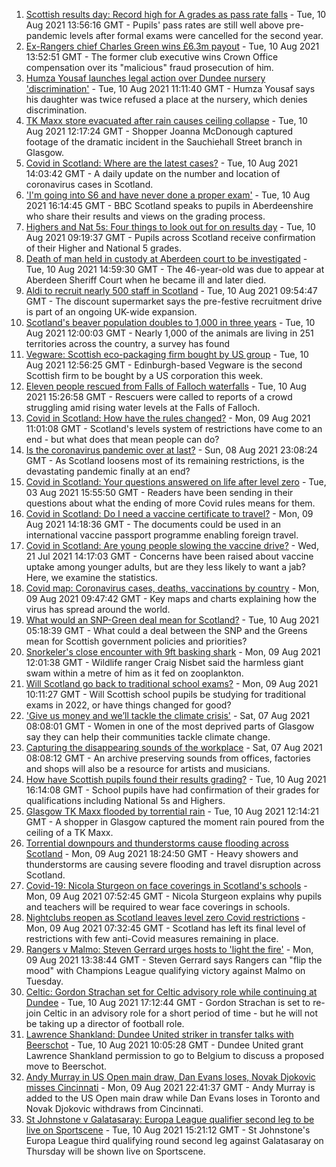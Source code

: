 1. [Scottish results day: Record high for A grades as pass rate falls](https://www.bbc.co.uk/news/uk-scotland-58150287) - Tue, 10 Aug 2021 13:56:16 GMT - Pupils' pass rates are still well above pre-pandemic levels after formal exams were cancelled for the second year.
2. [Ex-Rangers chief Charles Green wins £6.3m payout](https://www.bbc.co.uk/news/uk-scotland-58159210) - Tue, 10 Aug 2021 13:52:51 GMT - The former club executive wins Crown Office compensation over its "malicious" fraud prosecution of him.
3. [Humza Yousaf launches legal action over Dundee nursery 'discrimination'](https://www.bbc.co.uk/news/uk-scotland-tayside-central-58147135) - Tue, 10 Aug 2021 11:11:40 GMT - Humza Yousaf says his daughter was twice refused a place at the nursery, which denies discrimination.
4. [TK Maxx store evacuated after rain causes ceiling collapse](https://www.bbc.co.uk/news/uk-scotland-glasgow-west-58160607) - Tue, 10 Aug 2021 12:17:24 GMT - Shopper Joanna McDonough captured footage of the dramatic incident in the Sauchiehall Street branch in Glasgow.
5. [Covid in Scotland: Where are the latest cases?](https://www.bbc.co.uk/news/uk-scotland-53511877) - Tue, 10 Aug 2021 14:03:42 GMT - A daily update on the number and location of coronavirus cases in Scotland.
6. ['I'm going into S6 and have never done a proper exam'](https://www.bbc.co.uk/news/uk-scotland-58158616) - Tue, 10 Aug 2021 16:14:45 GMT - BBC Scotland speaks to pupils in Aberdeenshire who share their results and views on the grading process.
7. [Highers and Nat 5s: Four things to look out for on results day](https://www.bbc.co.uk/news/uk-scotland-58151835) - Tue, 10 Aug 2021 09:19:37 GMT - Pupils across Scotland receive confirmation of their Higher and National 5 grades.
8. [Death of man held in custody at Aberdeen court to be investigated](https://www.bbc.co.uk/news/uk-scotland-north-east-orkney-shetland-58163741) - Tue, 10 Aug 2021 14:59:30 GMT - The 46-year-old was due to appear at Aberdeen Sheriff Court when he became ill and later died.
9. [Aldi to recruit nearly 500 staff in Scotland](https://www.bbc.co.uk/news/uk-scotland-scotland-business-58148080) - Tue, 10 Aug 2021 09:54:47 GMT - The discount supermarket says the pre-festive recruitment drive is part of an ongoing UK-wide expansion.
10. [Scotland's beaver population doubles to 1,000 in three years](https://www.bbc.co.uk/news/uk-scotland-58158296) - Tue, 10 Aug 2021 12:00:03 GMT - Nearly 1,000 of the animals are living in 251 territories across the country, a survey has found
11. [Vegware: Scottish eco-packaging firm bought by US group](https://www.bbc.co.uk/news/uk-scotland-scotland-business-58148081) - Tue, 10 Aug 2021 12:56:25 GMT - Edinburgh-based Vegware is the second Scottish firm to be bought by a US corporation this week.
12. [Eleven people rescued from Falls of Falloch waterfalls](https://www.bbc.co.uk/news/uk-scotland-glasgow-west-58153312) - Tue, 10 Aug 2021 15:26:58 GMT - Rescuers were called to reports of a crowd struggling amid rising water levels at the Falls of Falloch.
13. [Covid in Scotland: How have the rules changed?](https://www.bbc.co.uk/news/uk-scotland-53166816) - Mon, 09 Aug 2021 11:01:08 GMT - Scotland's levels system of restrictions have come to an end - but what does that mean people can do?
14. [Is the coronavirus pandemic over at last?](https://www.bbc.co.uk/news/uk-scotland-58112939) - Sun, 08 Aug 2021 23:08:24 GMT - As Scotland loosens most of its remaining restrictions, is the devastating pandemic finally at an end?
15. [Covid in Scotland: Your questions answered on life after level zero](https://www.bbc.co.uk/news/uk-scotland-58071989) - Tue, 03 Aug 2021 15:55:50 GMT - Readers have been sending in their questions about what the ending of more Covid rules means for them.
16. [Covid in Scotland: Do I need a vaccine certificate to travel?](https://www.bbc.co.uk/news/uk-scotland-57519070) - Mon, 09 Aug 2021 14:18:36 GMT - The documents could be used in an international vaccine passport programme enabling foreign travel.
17. [Covid in Scotland: Are young people slowing the vaccine drive?](https://www.bbc.co.uk/news/uk-scotland-57915106) - Wed, 21 Jul 2021 14:17:03 GMT - Concerns have been raised about vaccine uptake among younger adults, but are they less likely to want a jab? Here, we examine the statistics.
18. [Covid map: Coronavirus cases, deaths, vaccinations by country](https://www.bbc.co.uk/news/world-51235105) - Mon, 09 Aug 2021 09:47:42 GMT - Key maps and charts explaining how the virus has spread around the world.
19. [What would an SNP-Green deal mean for Scotland?](https://www.bbc.co.uk/news/uk-scotland-scotland-politics-58143753) - Tue, 10 Aug 2021 05:18:39 GMT - What could a deal between the SNP and the Greens mean for Scottish government policies and priorities?
20. [Snorkeler's close encounter with 9ft basking shark](https://www.bbc.co.uk/news/uk-scotland-highlands-islands-58145408) - Mon, 09 Aug 2021 12:01:38 GMT - Wildlife ranger Craig Nisbet said the harmless giant swam within a metre of him as it fed on zooplankton.
21. [Will Scotland go back to traditional school exams?](https://www.bbc.co.uk/news/uk-scotland-58139111) - Mon, 09 Aug 2021 10:11:27 GMT - Will Scottish school pupils be studying for traditional exams in 2022, or have things changed for good?
22. ['Give us money and we’ll tackle the climate crisis'](https://www.bbc.co.uk/news/uk-scotland-58102100) - Sat, 07 Aug 2021 08:08:01 GMT - Women in one of the most deprived parts of Glasgow say they can help their communities tackle climate change.
23. [Capturing the disappearing sounds of the workplace](https://www.bbc.co.uk/news/uk-scotland-tayside-central-58056235) - Sat, 07 Aug 2021 08:08:12 GMT - An archive preserving sounds from offices, factories and shops will also be a resource for artists and musicians.
24. [How have Scottish pupils found their results grading?](https://www.bbc.co.uk/news/uk-scotland-58164913) - Tue, 10 Aug 2021 16:14:08 GMT - School pupils have had confirmation of their grades for qualifications including National 5s and Highers.
25. [Glasgow TK Maxx flooded by torrential rain](https://www.bbc.co.uk/news/uk-scotland-58157258) - Tue, 10 Aug 2021 12:14:21 GMT - A shopper in Glasgow captured the moment rain poured from the ceiling of a TK Maxx.
26. [Torrential downpours and thunderstorms cause flooding across Scotland](https://www.bbc.co.uk/news/uk-scotland-58153224) - Mon, 09 Aug 2021 18:24:50 GMT - Heavy showers and thunderstorms are causing severe flooding and travel disruption across Scotland.
27. [Covid-19: Nicola Sturgeon on face coverings in Scotland's schools](https://www.bbc.co.uk/news/uk-scotland-58143865) - Mon, 09 Aug 2021 07:52:45 GMT - Nicola Sturgeon explains why pupils and teachers will be required to wear face coverings in schools.
28. [Nightclubs reopen as Scotland leaves level zero Covid restrictions](https://www.bbc.co.uk/news/uk-scotland-58143763) - Mon, 09 Aug 2021 07:32:45 GMT - Scotland has left its final level of restrictions with few anti-Covid measures remaining in place.
29. [Rangers v Malmo: Steven Gerrard urges hosts to 'light the fire'](https://www.bbc.co.uk/sport/football/58137804) - Mon, 09 Aug 2021 13:38:44 GMT - Steven Gerrard says Rangers can "flip the mood" with Champions League qualifying victory against Malmo on Tuesday.
30. [Celtic: Gordon Strachan set for Celtic advisory role while continuing at Dundee](https://www.bbc.co.uk/sport/football/58165761) - Tue, 10 Aug 2021 17:12:44 GMT - Gordon Strachan is set to re-join Celtic in an advisory role for a short period of time - but he will not be taking up a director of football role.
31. [Lawrence Shankland: Dundee United striker in transfer talks with Beerschot](https://www.bbc.co.uk/sport/football/58156602) - Tue, 10 Aug 2021 10:05:28 GMT - Dundee United grant Lawrence Shankland permission to go to Belgium to discuss a proposed move to Beerschot.
32. [Andy Murray in US Open main draw, Dan Evans loses, Novak Djokovic misses Cincinnati](https://www.bbc.co.uk/sport/tennis/58152883) - Mon, 09 Aug 2021 22:41:37 GMT - Andy Murray is added to the US Open main draw while Dan Evans loses in Toronto and Novak Djokovic withdraws from Cincinnati.
33. [St Johnstone v Galatasaray: Europa League qualifier second leg to be live on Sportscene](https://www.bbc.co.uk/sport/football/58130830) - Tue, 10 Aug 2021 15:21:12 GMT - St Johnstone's Europa League third qualifying round second leg against Galatasaray on Thursday will be shown live on Sportscene.
